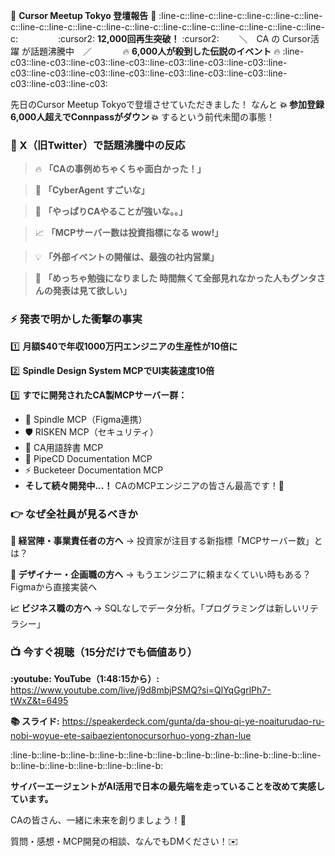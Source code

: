 :mega: **Cursor Meetup Tokyo 登壇報告** :mega:
:line-c::line-c::line-c::line-c::line-c::line-c::line-c::line-c::line-c::line-c::line-c::line-c::line-c::line-c::line-c::line-c::line-c:
　　　　 :cursor2: **12,000回再生突破！** :cursor2:
　　＼　CA の Cursor活躍 が話題沸騰中　／
 　　　  :fire: **6,000人が殺到した伝説のイベント** :fire:
:line-c03::line-c03::line-c03::line-c03::line-c03::line-c03::line-c03::line-c03::line-c03::line-c03::line-c03::line-c03::line-c03::line-c03::line-c03::line-c03::line-c03:

先日のCursor Meetup Tokyoで登壇させていただきました！
なんと **:boom: 参加登録6,000人超えでConnpassがダウン :boom:** するという前代未聞の事態！

### :star2: X（旧Twitter）で話題沸騰中の反応

> :fire: **「CAの事例めちゃくちゃ面白かった！」**

> :rocket: **「CyberAgent すごいな」**

> :muscle: **「やっぱりCAやることが強いな。。」**

> :chart_with_upwards_trend: **「MCPサーバー数は投資指標になる wow!」**

> :bulb: **「外部イベントの開催は、最強の社内営業」**

> :100: **「めっちゃ勉強になりました 時間無くて全部見れなかった人もグンタさんの発表は見て欲しい」**

### :zap: 発表で明かした衝撃の事実

:one: **月額$40で年収1000万円エンジニアの生産性が10倍に**

:two: **Spindle Design System MCPでUI実装速度10倍** 

:three: **すでに開発されたCA製MCPサーバー群：**
- :art: Spindle MCP（Figma連携）
- :shield: RISKEN MCP（セキュリティ）
- :book: CA用語辞書 MCP
- :rocket: PipeCD Documentation MCP
- :zap: Bucketeer Documentation MCP
- **そして続々開発中...！** CAのMCPエンジニアの皆さん最高です！:clap:

### :point_right: なぜ全社員が見るべきか

**:briefcase: 経営陣・事業責任者の方へ**
→ 投資家が注目する新指標「MCPサーバー数」とは？

**:art: デザイナー・企画職の方へ**
→ もうエンジニアに頼まなくていい時もある？ Figmaから直接実装へ

**:chart_with_upwards_trend: ビジネス職の方へ**
→ SQLなしでデータ分析。「プログラミングは新しいリテラシー」

### :tv: 今すぐ視聴（15分だけでも価値あり）

**:youtube: YouTube（1:48:15から）:**
https://www.youtube.com/live/j9d8mbjPSMQ?si=QlYqGgrlPh7-tWxZ&t=6495

**:books: スライド:**
https://speakerdeck.com/gunta/da-shou-qi-ye-noaiturudao-ru-nobi-woyue-ete-saibaezientonocursorhuo-yong-zhan-lue

:line-b::line-b::line-b::line-b::line-b::line-b::line-b::line-b::line-b::line-b::line-b::line-b::line-b::line-b::line-b::line-b:

**サイバーエージェントがAI活用で日本の最先端を走っていることを改めて実感しています。**

CAの皆さん、一緒に未来を創りましょう！:rocket:

質問・感想・MCP開発の相談、なんでもDMください！:envelope:
